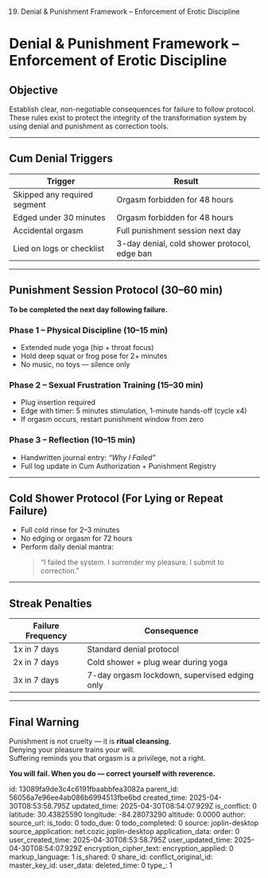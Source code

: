 19. Denial & Punishment Framework – Enforcement of Erotic Discipline

# Denial & Punishment Framework – Enforcement of Erotic Discipline

## Objective
Establish clear, non-negotiable consequences for failure to follow protocol. These rules exist to protect the integrity of the transformation system by using denial and punishment as correction tools.

---

## Cum Denial Triggers
| Trigger | Result |
|---------|--------|
| Skipped any required segment | Orgasm forbidden for 48 hours |
| Edged under 30 minutes | Orgasm forbidden for 48 hours |
| Accidental orgasm | Full punishment session next day |
| Lied on logs or checklist | 3-day denial, cold shower protocol, edge ban |

---

## Punishment Session Protocol (30–60 min)
**To be completed the next day following failure.**

### Phase 1 – Physical Discipline (10–15 min)
- Extended nude yoga (hip + throat focus)
- Hold deep squat or frog pose for 2+ minutes
- No music, no toys — silence only

### Phase 2 – Sexual Frustration Training (15–30 min)
- Plug insertion required
- Edge with timer: 5 minutes stimulation, 1-minute hands-off (cycle x4)
- If orgasm occurs, restart punishment window from zero

### Phase 3 – Reflection (10–15 min)
- Handwritten journal entry: *“Why I Failed”*
- Full log update in Cum Authorization + Punishment Registry

---

## Cold Shower Protocol (For Lying or Repeat Failure)
- Full cold rinse for 2–3 minutes
- No edging or orgasm for 72 hours
- Perform daily denial mantra:
  > “I failed the system. I surrender my pleasure. I submit to correction.”

---

## Streak Penalties
| Failure Frequency | Consequence |
|-------------------|-------------|
| 1x in 7 days | Standard denial protocol |
| 2x in 7 days | Cold shower + plug wear during yoga |
| 3x in 7 days | 7-day orgasm lockdown, supervised edging only |

---

## Final Warning
Punishment is not cruelty — it is **ritual cleansing**.  
Denying your pleasure trains your will.  
Suffering reminds you that orgasm is a privilege, not a right.

**You will fail. When you do — correct yourself with reverence.**



id: 13089fa9de3c4c6191fbaabbfea3082a
parent_id: 56056a7e96ee4ab086b6994513fbe6bd
created_time: 2025-04-30T08:53:58.795Z
updated_time: 2025-04-30T08:54:07.929Z
is_conflict: 0
latitude: 30.43825590
longitude: -84.28073290
altitude: 0.0000
author: 
source_url: 
is_todo: 0
todo_due: 0
todo_completed: 0
source: joplin-desktop
source_application: net.cozic.joplin-desktop
application_data: 
order: 0
user_created_time: 2025-04-30T08:53:58.795Z
user_updated_time: 2025-04-30T08:54:07.929Z
encryption_cipher_text: 
encryption_applied: 0
markup_language: 1
is_shared: 0
share_id: 
conflict_original_id: 
master_key_id: 
user_data: 
deleted_time: 0
type_: 1